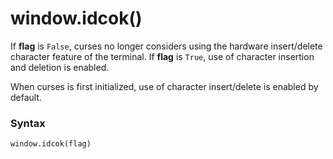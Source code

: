 # window.idcok()

If **flag** is `False`, curses no longer considers using the hardware insert/delete character feature of the terminal. If **flag** is `True`, use of character insertion and deletion is enabled.

When curses is first initialized, use of character insert/delete is enabled by default.

### Syntax

```python
window.idcok(flag)
```